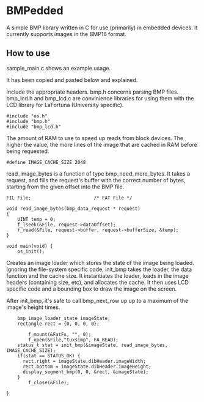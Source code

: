 # BMPedded
A simple BMP library written in C for use (primarily) in embedded devices. 
It currently supports images in the BMP16 format. 

## How to use
sample_main.c shows an example usage. 
  
It has been copied and pasted below and explained.
  
Include the appropriate headers. bmp.h concerns parsing BMP files. bmp_lcd.h and bmp_lcd.c are convinience libraries for using them with the LCD library for LaFortuna (University specific).
```
#include "os.h"
#include "bmp.h"
#include "bmp_lcd.h"
```
  
The amount of RAM to use to speed up reads from block devices.
The higher the value, the more lines of the image that are cached in RAM before being requested.
```
#define IMAGE_CACHE_SIZE 2048
```
  
read_image_bytes is a function of type bmp_need_more_bytes.
It takes a request, and fills the request's buffer with the correct number of bytes, starting from the given offset into the BMP file.
```
FIL File;  						/* FAT File */

void read_image_bytes(bmp_data_request * request)
{
    UINT temp = 0;
    f_lseek(&File, request->dataOffset);
    f_read(&File, request->buffer, request->bufferSize, &temp);
}

void main(void) {
    os_init();
```
  
Creates an image loader which stores the state of the image being loaded.
Ignoring the file-system specific code, init_bmp takes the loader, the data function and the cache size.
It instantiates the loader, loads in the image headers (containing size, etc), and allocates the cache.
It then uses LCD specific code and a bounding box to draw the image on the screen.
  
After init_bmp, it's safe to call bmp_next_row up up to a maximum of the image's height times.
```
    bmp_image_loader_state imageState;
    rectangle rect = {0, 0, 0, 0};

		f_mount(&FatFs, "", 0);
		f_open(&File,"tuxsimp", FA_READ);	
    status_t stat = init_bmp(&imageState, read_image_bytes, IMAGE_CACHE_SIZE);
    if(stat == STATUS_OK) {
      rect.right = imageState.dibHeader.imageWidth;
      rect.bottom = imageState.dibHeader.imageHeight;
      display_segment_bmp(0, 0, &rect, &imageState);
    }
		f_close(&File);

}
```

